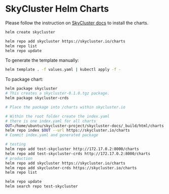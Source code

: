 # SkyCluster Helm Charts

Please follow the instruction on [SkyCluster docs](https://skycluster.io) to install the charts.

```bash
helm create skycluster

helm repo add skycluster https://skycluster.io/charts
helm repo list
helm repo update
```

To generate the template manually:

```bash
helm template . -f values.yaml | kubectl apply -f -
```

To package chart:

```bash
helm package skycluster
# This creates a skycluster-0.1.0.tgz package.
helm package skycluster-crds

# Place the package into /charts within skycluster.io

# Within the root folder create the index.yaml
# there is one index.yaml for all charts
OUT=/home/ubuntu/skycluster-project/skycluster-docs/_build/html/charts
helm repo index $OUT --url https://skycluster.io/charts
# Commit index.yaml and generated package

# testing
helm repo add test-skycluster http://172.17.0.2:8000/charts
helm repo add test-skycluster-crds http://172.17.0.2:8000/charts
# production
helm repo add skycluster https://skycluster.io/charts
helm repo add skycluster-crds https://skycluster.io/charts
helm repo list

helm repo update
helm search repo test-skycluster
```